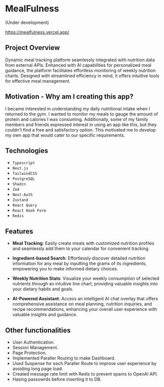 # MealFulness
(Under development)

https://mealfulness.vercel.app/


## Project Overview
Dynamic meal tracking platform seamlessly integrated with nutrition data from external APIs. Enhanced with AI capabilities for personalized meal guidance, the platform facilitates effortless monitoring of weekly nutrition charts. Designed with streamlined efficiency in mind, it offers intuitive tools for effective meal management.

## Motivation - Why am I creating this app?
I became interested in understanding my daily nutritional intake when I returned to the gym. I wanted to monitor my meals to gauge the amount of protein and calories I was consuming. Additionally, some of my family members and friends expressed interest in using an app like this, but they couldn't find a free and satisfactory option. This motivated me to develop my own app that would cater to our specific requirements.



<h2 align="left">Technologies</h2>

- `Typescript`
- `Next.js`
- `TailwindCSS`
- `PostgreSQL`
- `Shadcn`
- `Zod`
- `Next-Auth`
- `Zustand`
- `React Query`
- `React Hook Form`
- `Redis`
  

<h2 align="left">Features</h2>

- **Meal Tracking**: Easily create meals with customized nutrition profiles and seamlessly add them to your calendar for convenient tracking.

- **Ingredient-based Search**: Effortlessly discover detailed nutrition information for any meal by inputting the grams of its ingredients, empowering you to make informed dietary choices.

- **Weekly Nutrition Stats**: Visualize your weekly consumption of selected nutrients through an intuitive line chart, providing valuable insights into your dietary habits and goals.

- **AI-Powered Assistant**: Access an intelligent AI chat overlay that offers comprehensive assistance on meal planning, nutrition inquiries, and recipe recommendations, enhancing your overall user experience with valuable insights and guidance.

<h2 align="left">Other functionalities</h2>

- User Authentication.
- Session Management.
- Page Protection.
- Implemented Paraller Routing to make Dashboard.
- Used Suspense for each Paraller Route to improve user experience by avoiding long page load.
- Created message rate limit with Redis to prevent spams to OpenAI API.
- Hasing passowrds before inserting it to DB.


